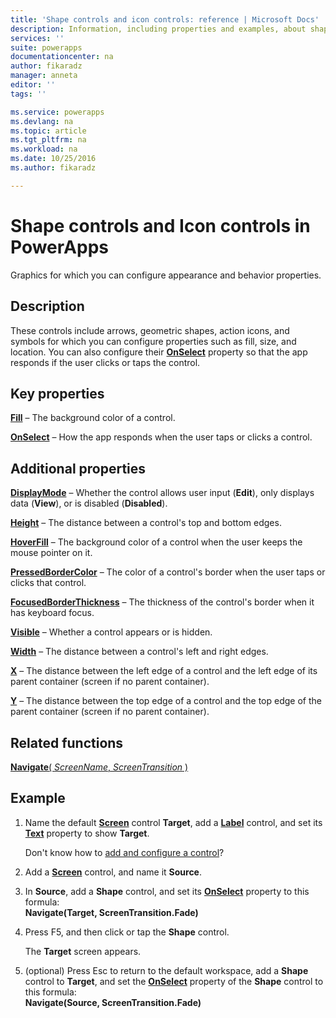 ```yaml
---
title: 'Shape controls and icon controls: reference | Microsoft Docs'
description: Information, including properties and examples, about shape controls and icon controls
services: ''
suite: powerapps
documentationcenter: na
author: fikaradz
manager: anneta
editor: ''
tags: ''

ms.service: powerapps
ms.devlang: na
ms.topic: article
ms.tgt_pltfrm: na
ms.workload: na
ms.date: 10/25/2016
ms.author: fikaradz

---
```

# Shape controls and Icon controls in PowerApps
Graphics for which you can configure appearance and behavior properties.

## Description
These controls include arrows, geometric shapes, action icons, and symbols for which you can configure properties such as fill, size, and location. You can also configure their **[OnSelect](../../controls/properties-core.md)** property so that the app responds if the user clicks or taps the control.

## Key properties
**[Fill](../../controls/properties-color-border.md)** – The background color of a control.

**[OnSelect](../../controls/properties-core.md)** – How the app responds when the user taps or clicks a control.

## Additional properties
**[DisplayMode](../../controls/properties-core.md)** – Whether the control allows user input (**Edit**), only displays data (**View**), or is disabled (**Disabled**).

**[Height](../../controls/properties-size-location.md)** – The distance between a control's top and bottom edges.

**[HoverFill](../../controls/properties-color-border.md)** – The background color of a control when the user keeps the mouse pointer on it.

**[PressedBorderColor](../../controls/properties-color-border.md)** – The color of a control's border when the user taps or clicks that control.

**[FocusedBorderThickness](../../controls/properties-color-border.md)** – The thickness of the control's border when it has keyboard focus.

**[Visible](../../controls/properties-core.md)** – Whether a control appears or is hidden.

**[Width](../../controls/properties-size-location.md)** – The distance between a control's left and right edges.

**[X](../../controls/properties-size-location.md)** – The distance between the left edge of a control and the left edge of its parent container (screen if no parent container).

**[Y](../../controls/properties-size-location.md)** – The distance between the top edge of a control and the top edge of the parent container (screen if no parent container).

## Related functions
[**Navigate**( *ScreenName*, *ScreenTransition* )](../../functions/function-navigate.md)

## Example
1. Name the default **[Screen](control-screen.md)** control **Target**, add a **[Label](control-text-box.md)** control, and set its **[Text](../../controls/properties-core.md)** property to show **Target**.
   
    Don't know how to [add and configure a control](../add-configure-controls.md)?
2. Add a **[Screen](control-screen.md)** control, and name it **Source**.
3. In **Source**, add a **Shape** control, and set its **[OnSelect](../../controls/properties-core.md)** property to this formula:
   <br>**Navigate(Target, ScreenTransition.Fade)**
4. Press F5, and then click or tap the **Shape** control.
   
    The **Target** screen appears.
5. (optional) Press Esc to return to the default workspace, add a **Shape** control to **Target**, and set the **[OnSelect](../../controls/properties-core.md)** property of the **Shape** control to this formula:
   <br>**Navigate(Source, ScreenTransition.Fade)**

